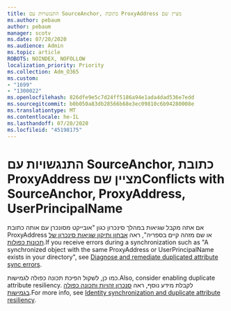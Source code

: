 ```yaml
---
title: התנגשויות עם SourceAnchor, כתובת ProxyAddress מציין שם
ms.author: pebaum
author: pebaum
manager: scotv
ms.date: 07/20/2020
ms.audience: Admin
ms.topic: article
ROBOTS: NOINDEX, NOFOLLOW
localization_priority: Priority
ms.collection: Adm_O365
ms.custom:
- "1699"
- "1300022"
ms.openlocfilehash: 826dfe9e5c7d24ff5186a94e1ada4dad536e7edd
ms.sourcegitcommit: b0b050a83db28566b68e3ec09810c6b94280008e
ms.translationtype: MT
ms.contentlocale: he-IL
ms.lasthandoff: 07/20/2020
ms.locfileid: "45198175"
---
```

# <a name="conflicts-with-sourceanchor-proxyaddress-userprincipalname"></a><span data-ttu-id="319f7-102">התנגשויות עם SourceAnchor, כתובת ProxyAddress מציין שם</span><span class="sxs-lookup"><span data-stu-id="319f7-102">Conflicts with SourceAnchor, ProxyAddress, UserPrincipalName</span></span>

<span data-ttu-id="319f7-103">אם אתה מקבל שגיאות במהלך סינכרון כגון "אובייקט מסונכרן עם אותה כתובת ProxyAddress או שם מזהה קיים בספריה", ראה [אבחון ותיקון שגיאות סינכרון של תכונות כפולות](https://docs.microsoft.com/azure/active-directory/hybrid/how-to-connect-health-diagnose-sync-errors).</span><span class="sxs-lookup"><span data-stu-id="319f7-103">If you receive errors during a synchronization such as "A synchronized object with the same ProxyAddress or UserPrincipalName exists in your directory", see [Diagnose and remediate duplicated attribute sync errors](https://docs.microsoft.com/azure/active-directory/hybrid/how-to-connect-health-diagnose-sync-errors).</span></span>

<span data-ttu-id="319f7-104">כמו כן, לשקול הפיכת תכונה כפולה לגמישות.</span><span class="sxs-lookup"><span data-stu-id="319f7-104">Also, consider enabling duplicate attribute resiliency.</span></span> <span data-ttu-id="319f7-105">לקבלת מידע נוסף, ראה [סנכרון זהויות ותכונה כפולה בגמישות](https://aka.ms/duplicateattributeresiliency).</span><span class="sxs-lookup"><span data-stu-id="319f7-105">For more info, see [Identity synchronization and duplicate attribute resiliency](https://aka.ms/duplicateattributeresiliency).</span></span>